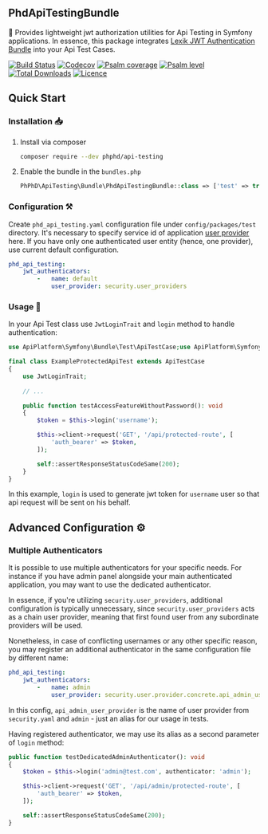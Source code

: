 PhdApiTestingBundle
--------------------

🧰 Provides lightweight jwt authorization utilities for Api Testing in Symfony applications. In essence, this package
integrates [Lexik JWT Authentication Bundle](https://github.com/lexik/LexikJWTAuthenticationBundle) into your Api Test
Cases.

[![Build Status](https://img.shields.io/github/actions/workflow/status/phphd/api-testing/ci.yaml?branch=main)](https://github.com/phphd/api-testing/actions?query=branch%3Amain)
[![Codecov](https://codecov.io/gh/phphd/api-testing/graph/badge.svg?token=GZRXWYT55Z)](https://codecov.io/gh/phphd/api-testing)
[![Psalm coverage](https://shepherd.dev/github/phphd/api-testing/coverage.svg)](https://shepherd.dev/github/phphd/api-testing)
[![Psalm level](https://shepherd.dev/github/phphd/api-testing/level.svg)](https://shepherd.dev/github/phphd/api-testing)
[![Total Downloads](https://img.shields.io/packagist/dt/phphd/api-testing.svg?style=flat-square)](https://packagist.org/packages/phphd/api-testing)
[![Licence](https://img.shields.io/github/license/phphd/api-testing.svg)](https://github.com/phphd/api-testing/blob/main/LICENSE)

## Quick Start

### Installation 📥

1. Install via composer

    ```sh
    composer require --dev phphd/api-testing
    ```

2. Enable the bundle in the `bundles.php`

    ```php
    PhPhD\ApiTesting\Bundle\PhdApiTestingBundle::class => ['test' => true],
    ```

### Configuration ⚒️

Create `phd_api_testing.yaml` configuration file under `config/packages/test` directory. It's necessary to specify
service id of application [user provider](https://symfony.com/doc/current/security/user_providers.html) here. If you
have only one authenticated user entity (hence, one provider), use current default configuration.

```yaml
phd_api_testing:
    jwt_authenticators:
        -   name: default
            user_provider: security.user_providers
```

### Usage 🚀

In your Api Test class use `JwtLoginTrait` and `login` method to handle authentication:

```php
use ApiPlatform\Symfony\Bundle\Test\ApiTestCase;use ApiPlatform\Symfony\Bundle\Test\Client;use PhPhD\ApiTesting\Jwt\JwtLoginTrait;

final class ExampleProtectedApiTest extends ApiTestCase
{
    use JwtLoginTrait;
    
    // ...

    public function testAccessFeatureWithoutPassword(): void
    {
        $token = $this->login('username');

        $this->client->request('GET', '/api/protected-route', [
            'auth_bearer' => $token,
        ]);

        self::assertResponseStatusCodeSame(200);
    }
}
```

In this example, `login` is used to generate jwt token for `username` user so that api request will be sent on his
behalf.

## Advanced Configuration ⚙️

### Multiple Authenticators

It is possible to use multiple authenticators for your specific needs. For instance if you have admin panel alongside
your main authenticated application, you may want to use the dedicated authenticator.

In essence, if you're utilizing `security.user_providers`, additional configuration is typically unnecessary,
since `security.user_providers` acts as a chain user provider, meaning that first found user from any subordinate
providers will be used.

Nonetheless, in case of conflicting usernames or any other specific reason, you may register an additional authenticator
in the same configuration file by different name:

```yaml
phd_api_testing:
    jwt_authenticators:
        -   name: admin
            user_provider: security.user.provider.concrete.api_admin_user_provider
```

In this config, `api_admin_user_provider` is the name of user provider from `security.yaml` and `admin` - just an alias
for our usage in tests.

Having registered authenticator, we may use its alias as a second parameter of `login` method:

```php
public function testDedicatedAdminAuthenticator(): void
{
    $token = $this->login('admin@test.com', authenticator: 'admin');

    $this->client->request('GET', '/api/admin/protected-route', [
        'auth_bearer' => $token,
    ]);

    self::assertResponseStatusCodeSame(200);
}
```
